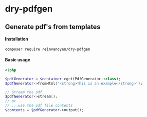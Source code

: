# dry-pdfgen
## Generate pdf's from templates

#### Installation
```ssh
composer require reinvanoyen/dry-pdfgen
```

#### Basic usage

```php
<?php

$pdfGenerator = $container->get(PdfGenerator::class);
$pdfGenerator->fromHtml('<strong>This is an example</strong>');

// Stream the pdf
$pdfGenerator->stream();
// or...
// ...use the pdf file contents
$contents = $pdfGenerator->output();
```
